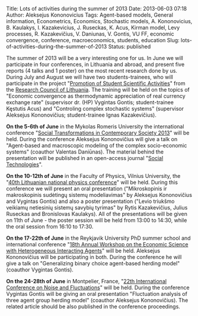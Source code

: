 Title: Lots of activities during the summer of 2013
Date: 2013-06-03 07:18
Author: Aleksejus Kononovicius
Tags: Agent-based models, General information, Econometrics, Economics, Stochastic models, A. Kononovicius, B. Kaulakys, I. Kazakevicius, J. Ruseckas, K. Acus, Kirman model, Levy processes, R. Kazakevičius, V. Daniunas, V. Gontis, VU FF, economic convergence, conference, macroeconomics, students, education
Slug: lots-of-activities-during-the-summer-of-2013
Status: published

The summer of 2013 will be a very
interesting one for us. In June we will participate in four conferences,
in Lithuania and abroad, and present five reports (4 talks and 1 poster)
on the most recent research done by us. During July and August we will
have two students-trainees, who will participate in the project
"[Promotion of Student Scientific
Activities](http://studentai.lmt.lt/index_en.php)" from the [Research
Council of Lithuania](http://www.lmt.lt/en/). The training will be held
on the topics of "Economic convergence as thermodynamic appreciation of
real currency exchange rate" (supervisor dr. (HP) Vygintas Gontis;
student-trainee Kęstutis Acus) and "Controling complex stochastic
systems" (supervisor Aleksejus Kononovičius; student-trainee Ignas
Kazakevičius).<!--more-->

**On
the 5-6th of June** in the Mykolas Romeris University the international
conference "[Social Transformations in Contemporary Society
2013](http://sticsconference.blogspot.com/)" will be held. During the
conference Aleksejus Kononovičius will give a talk on "Agent-based and
macroscopic modeling of the complex socio-economic systems" (coauthor
Valentas Daniūnas). The material behind the presentation will be
published in an open-access journal "[Social
Technologies](http://st.mruni.eu/)".

**On
the 10-12th of June** in the Faculty of Physics, Vilnius University, the
"[40th Lithuanian national physics
conference](http://www.lnfk.ff.vu.lt/)" will be held. During this
conference we will present an oral presentation ("Mikroskopinis ir
makroskopinis sudėtingų sistemų modeliavimas" by Aleksejus Kononovičius
and Vygintas Gontis) and also a poster presentation ("Levio triukšmo
veikiamų netiesinių sistemų savybių tyrimas" by Rytis Kazakevičius,
Julius Ruseckas and Bronislovas Kaulakys). All of the presentations will
be given on 11th of June - the poster session will be held from 13:00 to
14:30, while the oral session from 16:10 to 17:30.

**On the 17-22th of June** in the Reykjavik University PhD summer school
and international conference "[18th Annual Workshop on the Economic
Science with Heterogeneous Interacting
Agents](https://sites.google.com/site/wehia2013/)" will be held.
Aleksejus Kononovičius will be participating in both. During the
conference he will give a talk on "Generalizing binary choice
agent-based herding model" (coauthor Vygintas Gontis).

**On
the 24-28th of June** in Montpelier, France, "[22th International
Conference on Noise and Fluctuations](http://icnf.wordpress.com/)" will
be held. During the conference Vygintas Gontis will be giving an oral
presentation "Fluctuation analysis of three agent group herding model"
(coauthor Aleksejus Kononovičius). The related article should be also
published in the conference proceedings.
